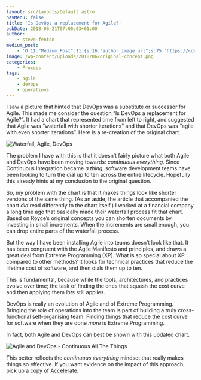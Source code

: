 ```yaml
---
layout: src/layouts/Default.astro
navMenu: false
title: 'Is DevOps a replacement for Agile?'
pubDate: 2018-06-21T07:00:03+01:00
author:
    - steve-fenton
medium_post:
    - 'O:11:"Medium_Post":11:{s:16:"author_image_url";s:75:"https://cdn-images-1.medium.com/fit/c/400/400/1*eXkhfEuF41g5W_xnc_ydLA.jpeg";s:10:"author_url";s:38:"https://medium.com/@steve.fenton.co.uk";s:11:"byline_name";N;s:12:"byline_email";N;s:10:"cross_link";s:3:"yes";s:2:"id";s:12:"7084e0d3d35d";s:21:"follower_notification";s:3:"yes";s:7:"license";s:19:"all-rights-reserved";s:14:"publication_id";s:2:"-1";s:6:"status";s:5:"draft";s:3:"url";s:51:"https://medium.com/@steve.fenton.co.uk/7084e0d3d35d";}'
image: /wp-content/uploads/2018/06/original-concept.png
categories:
    - Process
tags:
    - agile
    - devops
    - operations
---
```


I saw a picture that hinted that DevOps was a substitute or successor for Agile. This made me consider the question “Is DevOps a replacement for Agile?”. It had a chart that represented time from left to right, and suggested that Agile was “waterfall with shorter iterations” and that DevOps was “agile with even shorter iterations”. Here is a re-creation of the original chart.

![Waterfall, Agile, DevOps](https://www.stevefenton.co.uk/wp-content/uploads/2018/06/original-concept.png)

The problem I have with this is that it doesn’t fairly picture what both Agile and DevOps have been moving towards: *continuous everything*. Since Continuous Integration became *a thing*, software development teams have been looking to turn the dial up to ten across the entire lifecycle. Hopefully this already hints at my conclusion to the original question.

So, my problem with the chart is that it makes things look like shorter versions of the same thing. (As an aside, the article that accompanied the chart *did* read differently to the chart itself.) I worked at a financial company a long time ago that basically made their waterfall process fit that chart. Based on Royce’s original concepts you can shorten documents by investing in small increments. When the increments are small enough, you can drop entire parts of the waterfall process.

But the way I have been installing Agile into teams doesn’t look like that. It has been congruent with the Agile Manifesto and principles, and draws a great deal from Extreme Programming (XP). What is so special about XP compared to other methods? It looks for technical practices that reduce the lifetime cost of software, and then dials them up to ten.

This is fundamental, because while the tools, architectures, and practices evolve over time; the task of finding the ones that squash the cost curve and then applying them *lots* still applies.

DevOps is really an evolution of Agile and of Extreme Programming. Bringing the role of operations into the team is part of building a truly cross-functional self-organising team. Finding things that reduce the cost curve for software when they are done *more* is Extreme Programming.

In fact, both Agile and DevOps can best be shown with this updated chart.

![Agile and DevOps - Continuous All The Things](https://www.stevefenton.co.uk/wp-content/uploads/2018/06/updated-concept.png)

This better reflects the *continuous everything* mindset that really makes things so effective. If you want evidence on the impact of this approach, pick up a copy of [Accelerate](https://itrevolution.com/book/accelerate/).